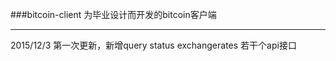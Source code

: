 ###bitcoin-client
为毕业设计而开发的bitcoin客户端

----------
2015/12/3
第一次更新，新增query status exchangerates
若干个api接口